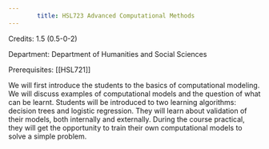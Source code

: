 ```yaml
---
        title: HSL723 Advanced Computational Methods
---
```

Credits: 1.5 (0.5-0-2)

Department: Department of Humanities and Social Sciences

Prerequisites: [[HSL721]]

We will first introduce the students to the basics of computational modeling. We will discuss examples of computational models and the question of what can be learnt. Students will be introduced to two learning algorithms: decision trees and logistic regression. They will learn about validation of their models, both internally and externally. During the course practical, they will get the opportunity to train their own computational models to solve a simple problem.